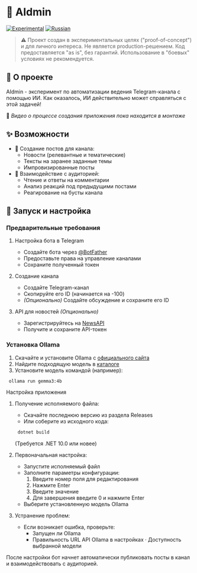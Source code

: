 # 🤖 AIdmin

[![Experimental](https://img.shields.io/badge/Status-Experimental-orange.svg)](https://github.com/yourname/aidmin)
[![Russian](https://img.shields.io/badge/Language-Russian-blue.svg)](https://github.com/yourname/aidmin)

> ⚠️ Проект создан в экспериментальных целях ("proof-of-concept") и для личного интереса. Не является production-решением. Код предоставляется "as is", без гарантий. Использование в "боевых" условиях не рекомендуется.

## 📖 О проекте

AIdmin - эксперимент по автоматизации ведения Telegram-канала с помощью ИИ. 
Как оказалось, ИИ действительно может справляться с этой задачей!

🎥 *Видео о процессе создания приложения пока находится в монтаже*

## ✨ Возможности

- 📝 Создание постов для канала:
  - Новости (релевантные и тематические)
  - Тексты на заранее заданные темы
  - Импровизированные посты
- 💬 Взаимодействие с аудиторией:
  - Чтение и ответы на комментарии
  - Анализ реакций под предыдущими постами
  - Реагирование на бусты канала

## 🚀 Запуск и настройка

### Предварительные требования

1. Настройка бота в Telegram
   - Создайте бота через [@BotFather](https://t.me/botfather)
   - Предоставьте права на управление каналами
   - Сохраните полученный токен
   
2. Создание канала
   - Создайте Telegram-канал
   - Скопируйте его ID (начинается на -100)
   - *(Опционально)* Создайте обсуждение и сохраните его ID

3. API для новостей *(Опционально)*
   - Зарегистрируйтесь на [NewsAPI](https://newsapi.org/)
   - Получите и сохраните API-токен

### Установка Ollama

1. Скачайте и установите Ollama с [официального сайта](https://ollama.com)
2. Найдите подходящую модель в [каталоге](https://ollama.com/search)
3. Установите модель командой (например):
  ``` bash
   ollama run gemma3:4b
  ```
Настройка приложения

1. Получение исполняемого файла:
   - Скачайте последнюю версию из раздела Releases
   - Или соберите из исходного кода:
    ``` bash
     dotnet build
    ```
     
     (Требуется .NET 10.0 или новее)
2. Первоначальная настройка:
   - Запустите исполняемый файл
   - Заполните параметры конфигурации:
     1. Введите номер поля для редактирования
     2. Нажмите Enter
     3. Введите значение
     4. Для завершения введите 0 и нажмите Enter
   - Выберите установленную модель Ollama
3. Устранение проблем:
   - Если возникает ошибка, проверьте:
     - Запущен ли Ollama
     - Правильность URL API Ollama в настройках
     · Доступность выбранной модели

После настройки бот начнет автоматически публиковать посты в канал и взаимодействовать с аудиторией.
